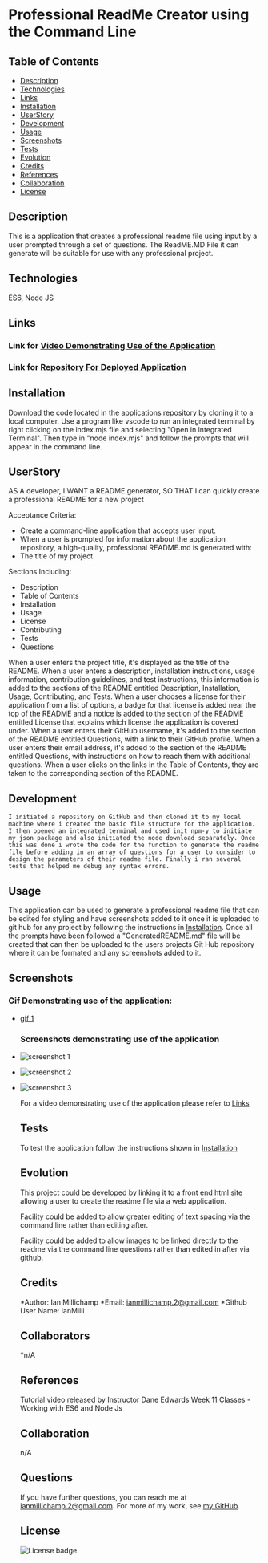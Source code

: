 # Professional ReadMe Creator using the Command Line
 
   ## Table of Contents

   * [Description](#description)
   * [Technologies](#technologies)
   * [Links](#links)
   * [Installation](#installation)
   * [UserStory](#userstory)
   * [Development](#development)
   * [Usage](#usage)
   * [Screenshots](#screenshots)
   * [Tests](#tests)
   * [Evolution](#evolution)
   * [Credits](#credits)
   * [References](#references)
   * [Collaboration](#collaboration)
   * [License](#license)
   
   ## Description

   This is a application that creates a professional readme file using input by a user prompted through a set of questions. The ReadME.MD File it can generate will be suitable for use with any professional project.

   ## Technologies 

   ES6, Node JS

   ## Links

   ### Link for [Video Demonstrating Use of the Application](https://drive.google.com/file/d/1cMYT_G-fz5oYWfpn78-EGZPbTqDTqUYE/view)
   
   ### Link for [Repository For Deployed Application](https://github.com/IanMilli/Professional-ReadMe-Creator)
   
   ## Installation

   Download the code located in the applications repository by cloning it to a local computer. Use a program like vscode to run an integrated terminal by right clicking on the index.mjs file and selecting "Open in integrated Terminal". Then type in "node index.mjs" and follow the prompts that will appear in the command line.

   ## UserStory
   AS A developer, I WANT a README generator, SO THAT I can quickly create a professional README for a new project

   Acceptance Criteria:
   
   * Create a command-line application that accepts user input.
   * When a user is prompted for information about the application repository, a high-quality, professional README.md is generated with:
   * The title of my project

   Sections Including:
   * Description
   * Table of Contents
   * Installation
   * Usage
   * License
   * Contributing
   * Tests
   * Questions

   When a user enters the project title, it's displayed as the title of the README.
   When a user enters a description, installation instructions, usage information, contribution guidelines, and test instructions, this information is added to the    sections of the README entitled Description, Installation, Usage, Contributing, and Tests.
   When a user chooses a license for their application from a list of options, a badge for that license is added near the top of the README and a notice is added to the section of the README entitled License that explains which license the application is covered under.
   When a user enters their GitHub username, it's added to the section of the README entitled Questions, with a link to their GitHub profile.
   When a user enters their email address, it's added to the section of the README entitled Questions, with instructions on how to reach them with additional questions.
   When a user clicks on the links in the Table of Contents, they are taken to the corresponding section of the README.

   ## Development
    
    I initiated a repository on GitHub and then cloned it to my local machine where i created the basic file structure for the application. I then opened an integrated terminal and used init npm-y to initiate my json package and also initiated the node download separately. Once this was done i wrote the code for the function to generate the readme file before adding in an array of questions for a user to consider to design the parameters of their readme file. Finally i ran several tests that helped me debug any syntax errors.


   ## Usage
  
  This application can be used to generate a professional readme file that can be edited for styling and have screenshots added to it once it is uploaded to git hub for any project by following the instructions in [Installation](#installation). Once all the prompts have been followed a "GeneratedREADME.md" file will be created that can then be uploaded to the users projects Git Hub repository where it can be formated and any screenshots added to it.
 

   ## Screenshots

   ### Gif Demonstrating use of the application:
* [gif 1](https://github.com/IanMilli/Professional-ReadMe-Creator/blob/main/images%20and%20gif/Untitled_%20Feb%2017%2C%202023%208_09%20PM.gif)
   ### Screenshots demonstrating use of the application
* ![screenshot 1](https://user-images.githubusercontent.com/120601739/219795590-613566e9-4499-441a-a3fe-a721a3f6b521.png)
* ![screenshot 2](https://user-images.githubusercontent.com/120601739/219795612-908eb942-bb79-45d3-8d89-3d910a507dfb.png)
* ![screenshot 3](https://user-images.githubusercontent.com/120601739/219795635-502573ea-886c-492b-86ed-dc756212c2d7.png)

   For a video demonstrating use of the application please refer to [Links](#links)

   ## Tests

   To test the application follow the instructions shown in [Installation](#installation)
   

   ## Evolution

   This project could be developed by linking it to a front end html site allowing a user to create the readme file via a web application. 
   
   Facility could be added to allow greater editing of text spacing via the command line rather than editing after.
   
   Facility could be added to allow images to be linked directly to the readme via the command line questions rather than edited in after via github.

   ## Credits

   *Author:                      Ian Millichamp
   *Email:                       ianmillichamp.2@gmail.com
   *Github User Name:            IanMilli

   ## Collaborators
   *n/A

   ## References

   Tutorial video released by Instructor Dane Edwards
   Week 11 Classes - Working with ES6 and Node Js

   ## Collaboration

   n/A

   ## Questions

   If you have further questions, you can reach me at ianmillichamp.2@gmail.com. For more of my work, see [my GitHub](https://github.com/https://github.com/IanMilli).
  
   ## License

   ![License badge](https://img.shields.io/badge/license-MIT-brightgreen).
 
